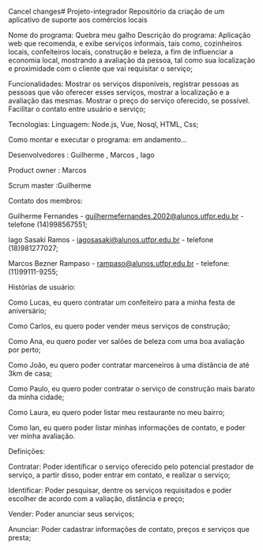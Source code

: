 Cancel changes# Projeto-integrador
Repositório da criação de um aplicativo de suporte aos comércios locais

Nome do programa: Quebra meu galho
Descrição do programa: Aplicação web que recomenda, e exibe serviços informais, tais como, cozinheiros locais, confeiteiros locais, construção e beleza, a fim de influenciar a economia local, mostrando a avaliação da pessoa, tal como sua localização e proximidade com o cliente que vai requisitar o serviço;

Funcionalidades: Mostrar os serviços disponíveis, registrar pessoas as pessoas que vão oferecer esses serviços, mostrar a localização e a avaliação das mesmas. Mostrar o preço do serviço oferecido, se possível. Facilitar o contato entre usuário e serviço;

Tecnologias: Linguagem: Node.js, Vue, Nosql, HTML, Css;

Como montar e executar o programa: em andamento…

Desenvolvedores : Guilherme , Marcos , Iago 

Product owner : Marcos

Scrum master :Guilherme 


Contato dos membros: 

Guilherme Fernandes - guilhermefernandes.2002@alunos.utfpr.edu.br - telefone (14)998567551;

Iago Sasaki Ramos - iagosasaki@alunos.utfpr.edu.br - telefone (18)981277027;

Marcos Bezner Rampaso - rampaso@alunos.utfpr.edu.br - telefone: (11)99111-9255;


Histórias de usuário:

Como Lucas, eu quero contratar um confeiteiro para a minha festa de aniversário;

Como Carlos, eu quero poder vender meus serviços de construção;

Como Ana, eu quero poder ver salões de beleza com uma boa avaliação por perto;

Como João, eu quero poder contratar marceneiros à uma distância de até 3km de casa;

Como Paulo, eu quero poder contratar o serviço de construção mais barato da minha cidade;

Como Laura, eu quero poder listar meu restaurante no meu bairro;

Como Ian, eu quero poder listar minhas informações de contato, e poder ver minha avaliação.



Definições: 

Contratar: Poder identificar o serviço oferecido pelo potencial prestador de serviço, a partir disso, poder entrar em contato, e realizar o serviço;

Identificar: Poder pesquisar, dentre os serviços requisitados e poder escolher de acordo com a valiação, distância e preço;
 
Vender: Poder anunciar seus serviços;

Anunciar: Poder cadastrar informações de contato, preços e serviços que presta;

